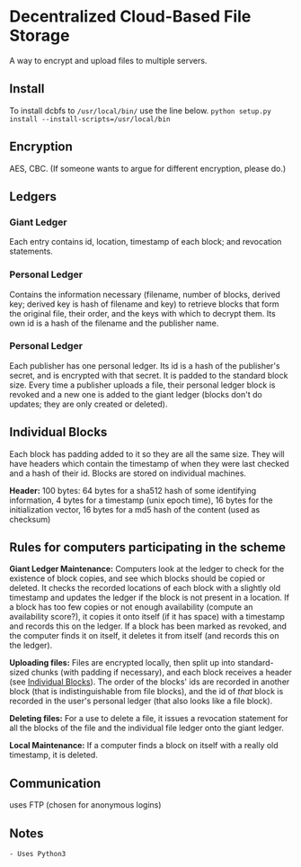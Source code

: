 # Decentralized Cloud-Based File Storage

A way to encrypt and upload files to multiple servers.

## Install

To install dcbfs to `/usr/local/bin/` use the line below.
`python setup.py install --install-scripts=/usr/local/bin`

## Encryption

AES, CBC. (If someone wants to argue for different encryption, please do.)

## Ledgers

### Giant Ledger

Each entry contains id, location, timestamp of each block; and revocation statements.

### Personal Ledger

Contains the information necessary (filename, number of blocks, derived key; derived key is hash of filename and key) to retrieve blocks that form the original file, their order, and the keys with which to decrypt them. Its own id is a hash of the filename and the publisher name.

### Personal Ledger

Each publisher has one personal ledger. Its id is a hash of the publisher's secret, and is encrypted with that secret. It is padded to the standard block size. Every time a publisher uploads a file, their personal ledger block is revoked and a new one is added to the giant ledger (blocks don't do updates; they are only created or deleted).

## Individual Blocks

Each block has padding added to it so they are all the same size. They will have headers which contain the timestamp of when they were last checked and a hash of their id. Blocks are stored on individual machines.

**Header:** 100 bytes: 64 bytes for a sha512 hash of some identifying information, 4 bytes for a timestamp (unix epoch time), 16 bytes for the initialization vector, 16 bytes for a md5 hash of the content (used as checksum)

## Rules for computers participating in the scheme

**Giant Ledger Maintenance:** Computers look at the ledger to check for the existence of block copies, and see which blocks should be copied or deleted. It checks the recorded locations of each block with a slightly old timestamp and updates the ledger if the block is not present in a location. If a block has too few copies or not enough availability (compute an availability score?), it copies it onto itself (if it has space) with a timestamp and records this on the ledger. If a block has been marked as revoked, and the computer finds it on itself, it deletes it from itself (and records this on the ledger).

**Uploading files:** Files are encrypted locally, then split up into standard-sized chunks (with padding if necessary), and each block receives a header (see [Individual Blocks](#individual-blocks)). The order of the blocks' ids are recorded in another block (that is indistinguishable from file blocks), and the id of *that* block is recorded in the user's personal ledger (that also looks like a file block).

**Deleting files:** For a use to delete a file, it issues a revocation statement for all the blocks of the file and the individual file ledger onto the giant ledger. 

**Local Maintenance:** If a computer finds a block on itself with a really old timestamp, it is deleted.

## Communication

uses FTP (chosen for anonymous logins)

## Notes
	- Uses Python3
